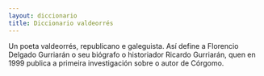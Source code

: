```yaml
---
layout: diccionario
title: Diccionario valdeorrés
---
```


Un poeta valdeorrés, republicano e galeguista. Así define a Florencio Delgado Gurriarán o seu biógrafo o historiador Ricardo Gurriarán, quen en 1999 publica a primeira investigación sobre o autor de Córgomo.
